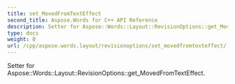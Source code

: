 ```yaml
---
title: set_MovedFromTextEffect
second_title: Aspose.Words for C++ API Reference
description: Setter for Aspose::Words::Layout::RevisionOptions::get_MovedFromTextEffect. 
type: docs
weight: 0
url: /cpp/aspose.words.layout/revisionoptions/set_movedfromtexteffect/
---
```


Setter for Aspose::Words::Layout::RevisionOptions::get_MovedFromTextEffect. 

